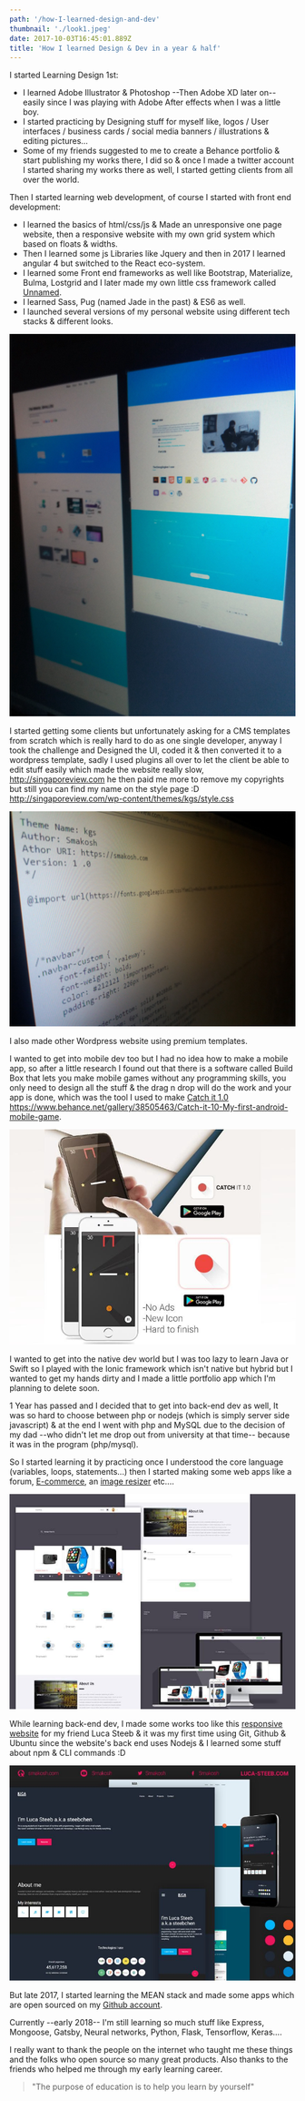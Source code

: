 ```yaml
---
path: '/how-I-learned-design-and-dev'
thumbnail: './look1.jpeg'
date: 2017-10-03T16:45:01.889Z
title: 'How I learned Design & Dev in a year & half'
---
```


I started Learning Design 1st:

* I learned Adobe Illustrator & Photoshop --Then Adobe XD later on-- easily since I was playing with Adobe After effects when I was a little boy.
* I started practicing by Designing stuff for myself like, logos / User interfaces / business cards / social media banners / illustrations & editing pictures…
* Some of my friends suggested to me to create a Behance portfolio & start publishing my works there, I did so & once I made a twitter account I started sharing my works there as well, I started getting clients from all over the world.

Then I started learning web development, of course I started with front end development:

* I learned the basics of html/css/js & Made an unresponsive one page website, then a responsive website with my own grid system which based on floats & widths.
* Then I learned some js Libraries like Jquery and then in 2017 I learned angular 4 but switched to the React eco-system.
* I learned some Front end frameworks as well like Bootstrap, Materialize, Bulma, Lostgrid and I later made my own little css framework called [Unnamed](https://unnamed.smakosh.com).
* I learned Sass, Pug (named Jade in the past) & ES6 as well.
* I launched several versions of my personal website using different tech stacks & different looks.

![One of the designs](look1.jpeg)

I started getting some clients but unfortunately asking for a CMS templates from scratch which is really hard to do as one single developer, anyway I took the challenge and Designed the UI, coded it & then converted it to a wordpress template, sadly I used plugins all over to let the client be able to edit stuff easily which made the website really slow, http://singaporeview.com he then paid me more to remove my copyrights but still you can find my name on the style page :D http://singaporeview.com/wp-content/themes/kgs/style.css

![wordpress sucks](wp.jpeg "When one of your clients removes ur name on the copyrights on the footer & forgets to remove it on the style page 😂😂😂")

I also made other Wordpress website using premium templates.

I wanted to get into mobile dev too but I had no idea how to make a mobile app, so after a little research I found out that there is a software called Build Box that lets you make mobile games without any programming skills, you only need to design all the stuff & the drag n drop will do the work and your app is done, which was the tool I used to make [Catch it 1.0](https://play.google.com/store/apps/details?id=com.smakosh.atchit) https://www.behance.net/gallery/38505463/Catch-it-10-My-first-android-mobile-game.

![Catch it 1.0](catchit.jpeg)

I wanted to get into the native dev world but I was too lazy to learn Java or Swift so I played with the Ionic framework which isn't native but hybrid but I wanted to get my hands dirty and I made a little portfolio app which I'm planning to delete soon.

1 Year has passed and I decided that to get into back-end dev as well, It was so hard to choose between php or nodejs (which is simply server side javascript) & at the end I went with php and MySQL due to the decision of my dad --who didn't let me drop out from university at that time-- because it was in the program (php/mysql).

So I started learning it by practicing once I understood the core language (variables, loops, statements...) then I started making some web apps like a forum, [E-commerce](https://github.com/smakosh/Smartshop), an [image resizer](https://github.com/smakosh/image-resizer) etc....

![smartshop](smartshop.jpeg)

While learning back-end dev, I made some works too like this [responsive website](https://luca-steeb.com) for my friend Luca Steeb  & it was my first time using Git, Github & Ubuntu since the website's back end uses Nodejs & I learned some stuff about npm & CLI commands :D

![luca-steeb.com](lucasteeb.jpg)

But late 2017, I started learning the MEAN stack and made some apps which are open sourced on my [Github account](https://github.com/smakosh).

Currently --early 2018-- I'm still learning so much stuff like Express, Mongoose, Gatsby, Neural networks, Python, Flask, Tensorflow, Keras....

I really want to thank the people on the internet who taught me these things and the folks who open source so many great products. Also thanks to the friends who helped me through my early learning career.

> "The purpose of education is to help you learn by yourself"